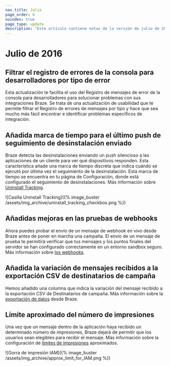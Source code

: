 ```yaml
---
nav_title: Julio
page_order: 6
noindex: true
page_type: update
description: "Este artículo contiene notas de la versión de julio de 2016."
---
```


# Julio de 2016

## Filtrar el registro de errores de la consola para desarrolladores por tipo de error

Esta actualización te facilita el uso del Registro de mensajes de error de la consola para desarrolladores para solucionar problemas con sus integraciones Braze. Se trata de una actualización de usabilidad que te permite filtrar el Registro de errores de mensajes por tipo y hace que sea mucho más fácil encontrar e identificar problemas específicos de integración.

## Añadida marca de tiempo para el último push de seguimiento de desinstalación enviado

Braze detecta las desinstalaciones enviando un push silencioso a las aplicaciones de un cliente para ver qué dispositivos responden. Esta característica añade una marca de tiempo discreta que indica cuándo se ejecutó por última vez el seguimiento de la desinstalación. Esta marca de tiempo se encuentra en tu página de Configuración, donde está configurado el seguimiento de desinstalaciones. Más información sobre [Uninstall Tracking]({{site.baseurl}}/user_guide/analytics/tracking/uninstall_tracking).

![Casilla Uninstall Tracking]({% image_buster /assets/img_archive/uninstall_tracking_checkbox.png %})

## Añadidas mejoras en las pruebas de webhooks

Ahora puedes probar el envío de un mensaje de webhook en vivo desde Braze antes de poner en marcha una campaña. El envío de un mensaje de prueba te permitirá verificar que tus mensajes y los puntos finales del servidor se han configurado correctamente en un entorno sandbox seguro. Más información sobre [los webhooks]({{site.baseurl}}/user_guide/message_building_by_channel/webhooks/creating_a_webhook/#creating-a-webhook).

## Añadida la variación de mensajes recibidos a la exportación CSV de destinatarios de campaña

Hemos añadido una columna que indica la variación del mensaje recibido a la exportación CSV de Destinatarios de campaña. Más información sobre la [exportación de datos]({{site.baseurl}}/user_guide/data/export_braze_data/) desde Braze.

## Límite aproximado del número de impresiones

Una vez que un mensaje dentro de la aplicación haya recibido un determinado número de impresiones, Braze dejará de permitir que los usuarios sean elegibles para recibir el mensaje. Más información sobre la configuración de [límites de impresiones]({{site.baseurl}}/user_guide/engagement_tools/campaigns/testing_and_more/rate-limiting/#setting-a-max-impression-cap) aproximados.

![Gorra de impresión IAM]({% image_buster /assets/img_archive/approx_limit_for_IAM.png %})

